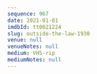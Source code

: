 ```yaml
---
sequence: 967
date: 2021-01-01
imdbId: tt0021224
slug: outside-the-law-1930
venue: null
venueNotes: null
medium: VHS-rip
mediumNotes: null
---
```

